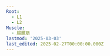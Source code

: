 ```yaml
---
Root:
  - L1
  - L2
Muscle:
  - 腸腰筋
lastmod: '2025-03-03'
last_edited: 2025-02-27T00:00:00.000Z
---
```




